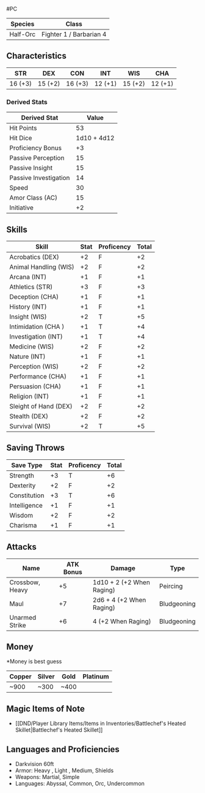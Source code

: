 #PC 

| Species  | Class                   |
| -------- | ----------------------- |
| Half-Orc | Fighter 1 / Barbarian 4 |

## Characteristics

| STR     | DEX     | CON     | INT     | WIS     | CHA     |
| ------- | ------- | ------- | ------- | ------- | ------- |
| 16 (+3) | 15 (+2) | 16 (+3) | 12 (+1) | 15 (+2) | 12 (+1) |

### Derived Stats

| Derived Stat          | Value       |
| --------------------- | ----------- |
| Hit Points            | 53          |
| Hit Dice              | 1d10 + 4d12 |
| Proficiency Bonus     | +3          |
| Passive Perception    | 15          |
| Passive Insight       | 15          |
| Passive Investigation | 14          |
| Speed                 | 30          |
| Amor Class (AC)       | 15          |
| Initiative            | +2          |

## Skills

| Skill                 | Stat | Proficency | Total |
| --------------------- | ---- | ---------- | ----- |
| Acrobatics (DEX)      | +2   | F          | +2    |
| Animal Handling (WIS) | +2   | F          | +2    |
| Arcana (INT)          | +1   | F          | +1    |
| Athletics (STR)       | +3   | F          | +3    |
| Deception (CHA)       | +1   | F          | +1    |
| History (INT)         | +1   | F          | +1    |
| Insight (WIS)         | +2   | T          | +5    |
| Intimidation (CHA )   | +1   | T          | +4    |
| Investigation (INT)   | +1   | T          | +4    |
| Medicine (WIS)        | +2   | F          | +2    |
| Nature (INT)          | +1   | F          | +1    |
| Perception (WIS)      | +2   | F          | +2    |
| Performance (CHA)     | +1   | F          | +1    |
| Persuasion (CHA)      | +1   | F          | +1    |
| Religion (INT)        | +1   | F          | +1    |
| Sleight of Hand (DEX) | +2   | F          | +2    |
| Stealth (DEX)         | +2   | F          | +2    |
| Survival (WIS)        | +2   | T          | +5    |

## Saving Throws

| Save Type    | Stat | Proficency | Total |
| ------------ | ---- | ---------- | ----- |
| Strength     | +3   | T          | +6    |
| Dexterity    | +2   | F          | +2    |
| Constitution | +3   | T          | +6    |
| Intelligence | +1   | F          | +1    |
| Wisdom       | +2   | F          | +2    |
| Charisma     | +1   | F          | +1    |

## Attacks

| Name            | ATK Bonus | Damage                     | Type        |
| --------------- | --------- | -------------------------- | ----------- |
| Crossbow, Heavy | +5        | 1d10 + 2  (+2 When Raging) | Peircing    |
| Maul            | +7        | 2d6 + 4 (+2 When Raging)   | Bludgeoning |
| Unarmed Strike  | +6        | 4 (+2 When Raging)         | Bludgeoning |


## Money
*Money is best guess

| Copper | Silver | Gold | Platinum |
| ------ | ------ | ---- | -------- |
| ~900   | ~300   | ~400 |          |
## Magic Items of Note
- [[DND/Player Library Items/Items in Inventories/Battlechef's Heated Skillet|Battlechef's Heated Skillet]]
## Languages and Proficiencies
- Darkvision 60ft
- Armor: Heavy , Light , Medium, Shields 
- Weapons: Martial, Simple 
- Languages: Abyssal, Common, Orc, Undercommon

